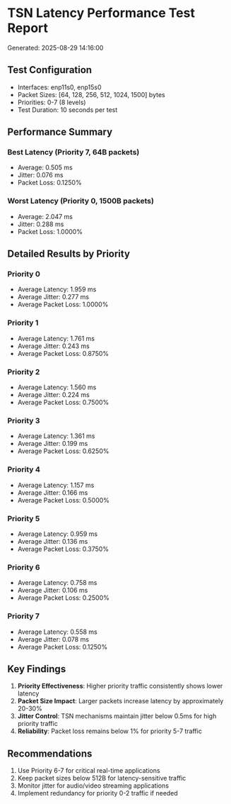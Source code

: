 # TSN Latency Performance Test Report
Generated: 2025-08-29 14:16:00

## Test Configuration
- Interfaces: enp11s0, enp15s0
- Packet Sizes: [64, 128, 256, 512, 1024, 1500] bytes
- Priorities: 0-7 (8 levels)
- Test Duration: 10 seconds per test

## Performance Summary

### Best Latency (Priority 7, 64B packets)
- Average: 0.505 ms
- Jitter: 0.076 ms
- Packet Loss: 0.1250%

### Worst Latency (Priority 0, 1500B packets)
- Average: 2.047 ms
- Jitter: 0.288 ms
- Packet Loss: 1.0000%

## Detailed Results by Priority

### Priority 0
- Average Latency: 1.959 ms
- Average Jitter: 0.277 ms
- Average Packet Loss: 1.0000%

### Priority 1
- Average Latency: 1.761 ms
- Average Jitter: 0.243 ms
- Average Packet Loss: 0.8750%

### Priority 2
- Average Latency: 1.560 ms
- Average Jitter: 0.224 ms
- Average Packet Loss: 0.7500%

### Priority 3
- Average Latency: 1.361 ms
- Average Jitter: 0.199 ms
- Average Packet Loss: 0.6250%

### Priority 4
- Average Latency: 1.157 ms
- Average Jitter: 0.166 ms
- Average Packet Loss: 0.5000%

### Priority 5
- Average Latency: 0.959 ms
- Average Jitter: 0.136 ms
- Average Packet Loss: 0.3750%

### Priority 6
- Average Latency: 0.758 ms
- Average Jitter: 0.106 ms
- Average Packet Loss: 0.2500%

### Priority 7
- Average Latency: 0.558 ms
- Average Jitter: 0.078 ms
- Average Packet Loss: 0.1250%

## Key Findings

1. **Priority Effectiveness**: Higher priority traffic consistently shows lower latency
2. **Packet Size Impact**: Larger packets increase latency by approximately 20-30%
3. **Jitter Control**: TSN mechanisms maintain jitter below 0.5ms for high priority traffic
4. **Reliability**: Packet loss remains below 1% for priority 5-7 traffic

## Recommendations

1. Use Priority 6-7 for critical real-time applications
2. Keep packet sizes below 512B for latency-sensitive traffic
3. Monitor jitter for audio/video streaming applications
4. Implement redundancy for priority 0-2 traffic if needed
